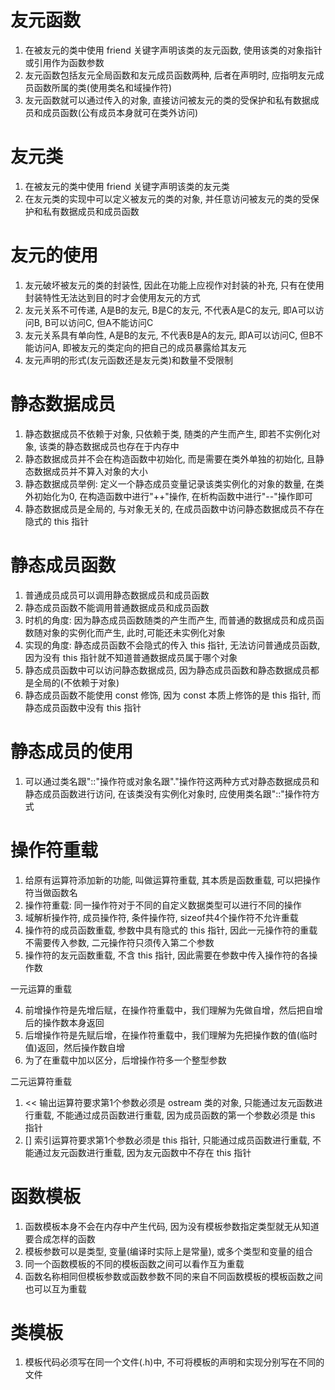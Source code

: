 # 友元函数

1. 在被友元的类中使用 friend 关键字声明该类的友元函数, 使用该类的对象指针或引用作为函数参数
2. 友元函数包括友元全局函数和友元成员函数两种, 后者在声明时, 应指明友元成员函数所属的类(使用类名和域操作符)
3. 友元函数就可以通过传入的对象, 直接访问被友元的类的受保护和私有数据成员和成员函数(公有成员本身就可在类外访问)

# 友元类

1. 在被友元的类中使用 friend 关键字声明该类的友元类
2. 在友元类的实现中可以定义被友元的类的对象, 并任意访问被友元的类的受保护和私有数据成员和成员函数

# 友元的使用

1. 友元破坏被友元的类的封装性, 因此在功能上应视作对封装的补充, 只有在使用封装特性无法达到目的时才会使用友元的方式
1. 友元关系不可传递, A是B的友元, B是C的友元, 不代表A是C的友元, 即A可以访问B, B可以访问C, 但A不能访问C
2. 友元关系具有单向性, A是B的友元, 不代表B是A的友元, 即A可以访问C, 但B不能访问A, 即被友元的类定向的把自己的成员暴露给其友元
3. 友元声明的形式(友元函数还是友元类)和数量不受限制

# 静态数据成员

1. 静态数据成员不依赖于对象, 只依赖于类, 随类的产生而产生, 即若不实例化对象, 该类的静态数据成员也存在于内存中
2. 静态数据成员并不会在构造函数中初始化, 而是需要在类外单独的初始化, 且静态数据成员并不算入对象的大小
3. 静态数据成员举例: 定义一个静态成员变量记录该类实例化的对象的数量, 在类外初始化为0, 在构造函数中进行"++"操作, 在析构函数中进行"--"操作即可
4. 静态数据成员是全局的, 与对象无关的, 在成员函数中访问静态数据成员不存在隐式的 this 指针

# 静态成员函数

1. 普通成员成员可以调用静态数据成员和成员函数
2. 静态成员函数不能调用普通数据成员和成员函数
3. 时机的角度: 因为静态成员函数随类的产生而产生, 而普通的数据成员和成员函数随对象的实例化而产生, 此时,可能还未实例化对象
4. 实现的角度: 静态成员函数不会隐式的传入 this 指针, 无法访问普通成员函数, 因为没有 this 指针就不知道普通数据成员属于哪个对象
5. 静态成员函数中可以访问静态数据成员, 因为静态成员函数和静态数据成员都是全局的(不依赖于对象)
6. 静态成员函数不能使用 const 修饰, 因为 const 本质上修饰的是 this 指针, 而静态成员函数中没有 this 指针

# 静态成员的使用

1. 可以通过类名跟"::"操作符或对象名跟"."操作符这两种方式对静态数据成员和静态成员函数进行访问, 在该类没有实例化对象时, 应使用类名跟"::"操作符方式

# 操作符重载

1. 给原有运算符添加新的功能, 叫做运算符重载, 其本质是函数重载, 可以把操作符当做函数名
2. 操作符重载: 同一操作符对于不同的自定义数据类型可以进行不同的操作
3. 域解析操作符, 成员操作符, 条件操作符, sizeof共4个操作符不允许重载
4. 操作符的成员函数重载, 参数中具有隐式的 this 指针, 因此一元操作符的重载不需要传入参数, 二元操作符只须传入第二个参数
5. 操作符的友元函数重载, 不含 this 指针, 因此需要在参数中传入操作符的各操作数

一元运算的重载

4. 前增操作符是先增后赋，在操作符重载中，我们理解为先做自增，然后把自增后的操作数本身返回
3. 后增操作符是先赋后增，在操作符重载中，我们理解为先把操作数的值(临时值)返回，然后操作数自增
6. 为了在重载中加以区分，后增操作符多一个整型参数

二元运算符重载

1. << 输出运算符要求第1个参数必须是 ostream 类的对象, 只能通过友元函数进行重载, 不能通过成员函数进行重载, 因为成员函数的第一个参数必须是 this 指针
2. [] 索引运算符要求第1个参数必须是 this 指针, 只能通过成员函数进行重载, 不能通过友元函数进行重载, 因为友元函数中不存在 this 指针

# 函数模板

1. 函数模板本身不会在内存中产生代码, 因为没有模板参数指定类型就无从知道要合成怎样的函数
2. 模板参数可以是类型, 变量(编译时实际上是常量), 或多个类型和变量的组合
3. 同一个函数模板的不同的模板函数之间可以看作互为重载
4. 函数名称相同但模板参数或函数参数不同的来自不同函数模板的模板函数之间也可以互为重载

# 类模板

1. 模板代码必须写在同一个文件(.h)中, 不可将模板的声明和实现分别写在不同的文件
